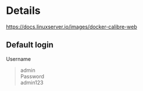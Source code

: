 # Details 
https://docs.linuxserver.io/images/docker-calibre-web

## Default login	
Username  
> admin   
Password  
> admin123
